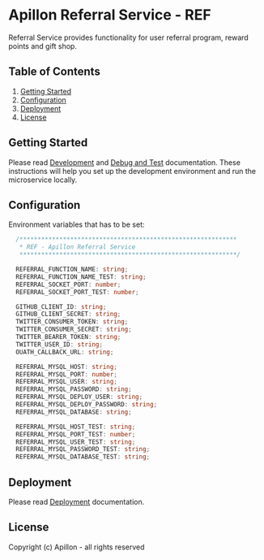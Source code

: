# Apillon Referral Service - REF

Referral Service provides functionality for user referral program, reward points and gift shop.

## Table of Contents

1. [Getting Started](#getting-started)
2. [Configuration](#configuration)
3. [Deployment](#deployment)
4. [License](#license)

## Getting Started

Please read [Development](../../docs/development.md) and [Debug and Test](../../docs/debug-and-test.md) documentation. These instructions will help you set up the development environment and run the microservice locally.

## Configuration

Environment variables that has to be set:

```ts
  /************************************************************
   * REF - Apillon Referral Service
   ************************************************************/

  REFERRAL_FUNCTION_NAME: string;
  REFERRAL_FUNCTION_NAME_TEST: string;
  REFERRAL_SOCKET_PORT: number;
  REFERRAL_SOCKET_PORT_TEST: number;

  GITHUB_CLIENT_ID: string;
  GITHUB_CLIENT_SECRET: string;
  TWITTER_CONSUMER_TOKEN: string;
  TWITTER_CONSUMER_SECRET: string;
  TWITTER_BEARER_TOKEN: string;
  TWITTER_USER_ID: string;
  OUATH_CALLBACK_URL: string;

  REFERRAL_MYSQL_HOST: string;
  REFERRAL_MYSQL_PORT: number;
  REFERRAL_MYSQL_USER: string;
  REFERRAL_MYSQL_PASSWORD: string;
  REFERRAL_MYSQL_DEPLOY_USER: string;
  REFERRAL_MYSQL_DEPLOY_PASSWORD: string;
  REFERRAL_MYSQL_DATABASE: string;

  REFERRAL_MYSQL_HOST_TEST: string;
  REFERRAL_MYSQL_PORT_TEST: number;
  REFERRAL_MYSQL_USER_TEST: string;
  REFERRAL_MYSQL_PASSWORD_TEST: string;
  REFERRAL_MYSQL_DATABASE_TEST: string;

```

## Deployment

Please read [Deployment](../../docs/deployment.md) documentation.

## License

Copyright (c) Apillon - all rights reserved
